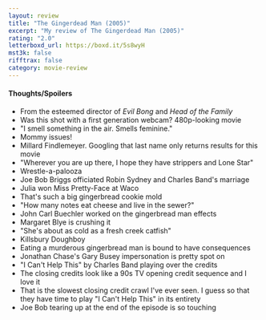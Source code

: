 ```yaml
---
layout: review
title: "The Gingerdead Man (2005)"
excerpt: "My review of The Gingerdead Man (2005)"
rating: "2.0"
letterboxd_url: https://boxd.it/5s8wyH
mst3k: false
rifftrax: false
category: movie-review
---
```


#### Thoughts/Spoilers

- From the esteemed director of <i>Evil Bong</i> and <i>Head of the Family</i>
- Was this shot with a first generation webcam? 480p-looking movie
- "I smell something in the air. Smells feminine."
- Mommy issues!
- Millard Findlemeyer. Googling that last name only returns results for this movie
- "Wherever you are up there, I hope they have strippers and Lone Star"
- Wrestle-a-palooza
- Joe Bob Briggs officiated Robin Sydney and Charles Band's marriage
- Julia won Miss Pretty-Face at Waco
- That's such a big gingerbread cookie mold
- "How many notes eat cheese and live in the sewer?"
- John Carl Buechler worked on the gingerbread man effects
- Margaret Blye is crushing it
- "She's about as cold as a fresh creek catfish"
- Killsbury Doughboy
- Eating a murderous gingerbread man is bound to have consequences
- Jonathan Chase's Gary Busey impersonation is pretty spot on
- "I Can't Help This" by Charles Band playing over the credits
- The closing credits look like a 90s TV opening credit sequence and I love it
- That is the slowest closing credit crawl I've ever seen. I guess so that they have time to play "I Can't Help This" in its entirety
- Joe Bob tearing up at the end of the episode is so touching
